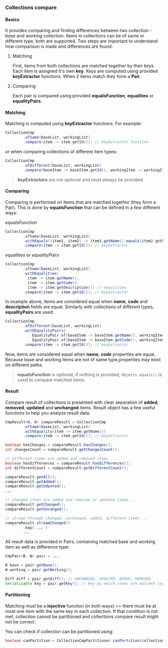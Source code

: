 
### Collections compare

#### Basics

It provides comparing and finding differences between two collection - _base_ and _working_ collection. Items in collections can be of same or different type, both are supported. Two steps are important to understand how comparison is made and differences are found:

1. Matching

   First, items from both collections are matched together by their keys. Each item is assigned it's own **key**. Keys are computed using provided **keyExtractor** functions. When 2 items match they form a **Pair**.

2. Comparing

   Each pair is compared using provided **equalsFunction**, **equalities** or **equalityPairs**.

#### Matching

Matching is computed using **keyExtractor** functions. For example:

```java
CollectionCmp
        .ofSame(baseList, workingList)
        .compare(item -> item.getId()); // keyExtractor function
```
or when comparing collections of different item types:

```java
CollectionCmp
        .ofDifferent(baseList, workingList)
        .compare(baseItem -> baseItem.getId(), workingItem -> workingItem.getId()); // keyExtractor functions for base and working items
```

> **keyExtractors** are not optional and must always be provided.

#### Comparing

Comparing is performed on items that are matched together (they form a Pair). This is done by **equalsFunction** that can be defined in a few different ways:

_equalsFunction_

```java
CollectionCmp
        .ofSame(baseList, workingList)
        .withEquals((item1, item2) -> item1.getName().equals(item2.getName())) // equalsFunction
        .compare(item -> item.getId()); // keyExtractor
```

_equalities_ or _equalityPairs_

```java
CollectionCmp
        .ofSame(baseList, workingList)
        .withEqualities(
          item -> item.getName(), 
          item -> item.getCode(), 
          item -> item.getDescription()) // equalities
        .compare(item -> item.getId()); // keyExtractor
```

In example above, items are considered equal when **name**, **code** and **description** fields are equal. Similarly with collections of different types, **equalityPairs** are used:

```java
CollectionCmp
        .ofDifferent(baseList, workingList)
        .withEqualityPairs(
            EqualityPair.of(baseItem -> baseItem.getName(), workingItem -> workingItem.getData().getName()),
            EqualityPair.of(baseItem -> baseItem.getCode(), workingItem -> workingItem.getData().getCode())) // equalityPairs
        .compare(item -> item.getId()); // keyExtractor
```
Now, items are considered equal when **name**, **code** properties are equal. Because base and working items are not of same type,properties may exist on different paths.

> **equalsFunction** is optional, if nothing is provided, `Objects.equals()` is used to compare matched items.

#### Result

Compare result of collections is presented with clear separation of **added**, **removed**, **updated** and **unchanged** items. Result object has a few useful functions to help you analyze result data:

```java
CmpResult<O, O> compareResult = CollectionCmp
        .ofSame(baseList, workingList)
        .withEquality(item -> item.getName())
        .compare(item -> item.getId()); // keyExtractor

boolean hasChanges = compareResult.hasChanges();
int changesCount = compareResult.getChangesCount();

// different items are added and removed items ...
boolean hasDifferences = compareResult.hasDifferences();
int differentCount = compareResult.getDifferentCount();

compareResult.getAll();
compareResult.getAdded();
compareResult.getUdpated();
...

// changed items are added and removed or updated items ...
compareResult.getChanged();
compareResult.getUncanged();

// stream through changed, unchanged, added, different items ...
compareResult.streamChanged()
        .map( ... )
        ...
```

All result data is provided in Pairs, containing matched base and working item as well as difference type:

```java
CmpPair<B, W> pair = ...

B base = pair.getBase();
W working = pair.getWorking();

Diff diff = pair.getDiff(); // UNCHANGED, UPDATED, ADDED, REMOVED
Serializable key = pair.getKey(); // key by which items are matched together
```

#### Partitioning 

Matching must be a **injective** function (in both ways) == there must be at most one item with the same key in each collection. If that condition is not met, collection cannot be partitioned and collections compare result might not be correct.

You can check if collection can be partitioned using:

```java
boolean canPartition = CollectionCmpPartitioner.canPartition(collection, keyExtractor)
```
